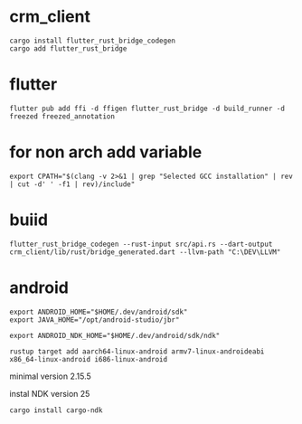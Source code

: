# crm_client

```
cargo install flutter_rust_bridge_codegen
cargo add flutter_rust_bridge
```

# flutter

```
flutter pub add ffi -d ffigen flutter_rust_bridge -d build_runner -d freezed freezed_annotation
```

# for non arch add variable
```
export CPATH="$(clang -v 2>&1 | grep "Selected GCC installation" | rev | cut -d' ' -f1 | rev)/include"
```

# buiid

```
flutter_rust_bridge_codegen --rust-input src/api.rs --dart-output crm_client/lib/rust/bridge_generated.dart --llvm-path "C:\DEV\LLVM"
```

# android 

```
export ANDROID_HOME="$HOME/.dev/android/sdk"
export JAVA_HOME="/opt/android-studio/jbr"

export ANDROID_NDK_HOME="$HOME/.dev/android/sdk/ndk"
```

```
rustup target add aarch64-linux-android armv7-linux-androideabi x86_64-linux-android i686-linux-android
```

minimal version 2.15.5

instal NDK version 25

```
cargo install cargo-ndk
```